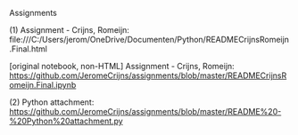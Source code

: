 Assignments

(1) Assignment - Crijns, Romeijn:
file:///C:/Users/jerom/OneDrive/Documenten/Python/READMECrijnsRomeijn.Final.html

[original notebook, non-HTML] Assignment - Crijns, Romeijn:
https://github.com/JeromeCrijns/assignments/blob/master/READMECrijnsRomeijn.Final.ipynb


(2) Python attachment:
https://github.com/JeromeCrijns/assignments/blob/master/README%20-%20Python%20attachment.py
